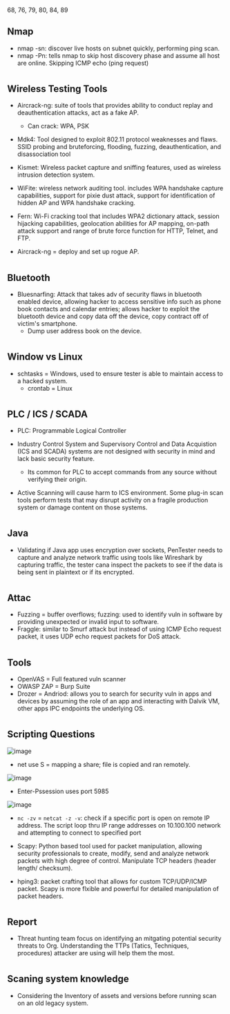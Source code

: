 68, 76, 79, 80, 84, 89 

## Nmap

- nmap -sn: discover live hosts on subnet quickly, performing ping scan.
- nmap -Pn: tells nmap to skip host discovery phase and assume all host are online. Skipping ICMP echo (ping request)

#

## Wireless Testing Tools

- Aircrack-ng: suite of tools that provides ability to conduct replay and deauthentication attacks, act as a fake AP.
  - Can crack: WPA, PSK
- Mdk4: Tool designed to exploit 802.11 protocol weaknesses and flaws. SSID probing and bruteforcing, flooding, fuzzing, deauthentication, and disassociation tool
- Kismet: Wireless packet capture and sniffing features, used as wireless intrusion detection system.
- WiFite: wireless network auditing tool. includes WPA handshake capture capabilities, support for pixie dust attack, support for identification of hidden AP and WPA handshake cracking.
- Fern: Wi-Fi cracking tool that includes WPA2 dictionary attack, session hijacking capabilities, geolocation abilities for AP mapping, on-path attack support and range of brute force function for HTTP, Telnet, and FTP.

- Aircrack-ng = deploy and set up rogue AP.

# 

## Bluetooth

- Bluesnarfing: Attack that takes adv of security flaws in bluetooth enabled device, allowing hacker to access sensitive info such as phone book contacts and calendar entries; allows hacker to exploit the bluetooth device and copy data off the device, copy contract off of victim's smartphone.
  - Dump user address book on the device.

#

## Window vs Linux

- schtasks = Windows, used to ensure tester is able to maintain access to a hacked system.
  - crontab = Linux
 
#

## PLC / ICS / SCADA

- PLC: Programmable Logical Controller
- Industry Control System and Supervisory Control and Data Acquistion (ICS and SCADA) systems are not designed with security in mind and lack basic security feature.
  - Its common for PLC to accept commands from any source without verifying their origin.

- Active Scanning will cause harm to ICS environment. Some plug-in scan tools perform tests that may disrupt activity on a fragile production system or damage content on those systems.
 
#

## Java

- Validating if Java app uses encryption over sockets, PenTester needs to capture and analyze network traffic using tools like Wireshark by capturing traffic, the tester cana inspect the packets to see if the data is being sent in plaintext or if its encrypted.

#

## Attac

- Fuzzing = buffer overflows; fuzzing: used to identify vuln in software by providing unexpected or invalid input to software.
- Fraggle: similar to Smurf attack but instead of using ICMP Echo request packet, it uses UDP echo request packets for DoS attack.


#

## Tools 

- OpenVAS = Full featured vuln scanner
- OWASP ZAP = Burp Suite
- Drozer = Andriod: allows you to search for security vuln in apps and devices by assuming the role of an app and interacting with Dalvik VM, other apps IPC endpoints the underlying OS.

#

## Scripting Questions

![image](https://github.com/user-attachments/assets/544b5e49-0e11-4655-8598-bedf1a07ae24)

- net use S = mapping a share; file is copied and ran remotely.

![image](https://github.com/user-attachments/assets/55747606-07b1-4d5f-b7e3-ad2d855697c5)

- Enter-Pssession uses port 5985

![image](https://github.com/user-attachments/assets/20626a64-90c5-4dde-a629-65f98b443831)

- `nc -zv` = `netcat -z -v`: check if a specific port is open on remote IP address. The script loop thru IP range addresses on 10.100.100 network and attempting to connect to specified port 

- Scapy: Python based tool used for packet manipulation, allowing security professionals to create, modify, send and analyze network packets with high degree of control. Manipulate TCP headers (header length/ checksum).
- hping3: packet crafting tool that allows for custom TCP/UDP/ICMP packet. Scapy is more flxible and powerful for detailed manipulation of packet headers.

#

## Report

- Threat hunting team focus on identifying an mitgating potential security threats to Org. Understanding the TTPs (Tatics, Techniques, procedures) attacker are using will help them the most.

# 

## Scaning system knowledge

- Considering the Inventory of assets and versions before running scan on an old legacy system.
